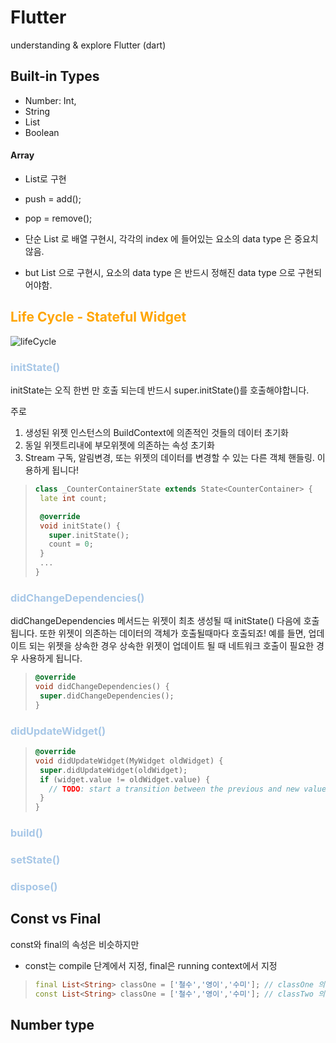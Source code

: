 # Flutter
understanding &amp; explore Flutter (dart)

## Built-in Types

- Number: Int, 
- String
- List
- Boolean


#### Array

- List로 구현
- push = add();
- pop = remove();

- 단순 List 로 배열 구현시, 각각의 index 에 들어있는 요소의 data type 은 중요치 않음.
- but List<String> 으로 구현시, 요소의 data type 은 반드시 정해진 data type 으로 구현되어야함.

 

## <span style="color: orange">Life Cycle - Stateful Widget</span>

![lifeCycle](https://user-images.githubusercontent.com/69840717/155669183-3abcbb19-512f-42d0-b259-4ecce4f62177.png)


### <span style="color: #A7C7E7">initState()</span>

initState는 오직 한번 만 호출 되는데 반드시 super.initState()를 호출해야합니다.

주로
1. 생성된 위젯 인스턴스의 BuildContext에 의존적인 것들의 데이터 초기화
2. 동일 위젯트리내에 부모위젯에 의존하는 속성 초기화
3. Stream 구독, 알림변경, 또는 위젯의 데이터를 변경할 수 있는 다른 객체 핸들링.
이용하게 됩니다!

>``` dart
>class _CounterContainerState extends State<CounterContainer> {
>  late int count;
>
>  @override
>  void initState() {
>    super.initState();
>    count = 0;
>  }
>  ...
>}


### <span style="color: #A7C7E7">didChangeDependencies()</span>
didChangeDependencies 메서드는 위젯이 최초 생성될 때 initState() 다음에 호출 됩니다.
또한 위젯이 의존하는 데이터의 객체가 호출될때마다 호출되죠!
예를 들면, 업데이트 되는 위젯을 상속한 경우 상속한 위젯이 업데이트 될 때 네트워크 호출이 필요한 경우 사용하게 됩니다.

>``` dart
>@override
>void didChangeDependencies() {
>  super.didChangeDependencies();
>}
>```

### <span style="color: #A7C7E7">didUpdateWidget()</span>

>```dart
>@override
>void didUpdateWidget(MyWidget oldWidget) {
>  super.didUpdateWidget(oldWidget);
>  if (widget.value != oldWidget.value) {
>    // TODO: start a transition between the previous and new value
>  }
>}
>```

### <span style="color: #A7C7E7">build()</span>

### <span style="color: #A7C7E7">setState()</span>

### <span style="color: #A7C7E7"> dispose()</span>


## Const vs Final

const와 final의 속성은 비슷하지만
- const는 compile 단계에서 지정, final은 running context에서 지정

>``` dart
> final List<String> classOne = ['철수','영이','수미']; // classOne 의 철수 영이 수미 라는 값은 바뀔수있다.
> const List<String> classOne = ['철수','영이','수미']; // classTwo 의 element는 바뀔수 없다.

## Number type

